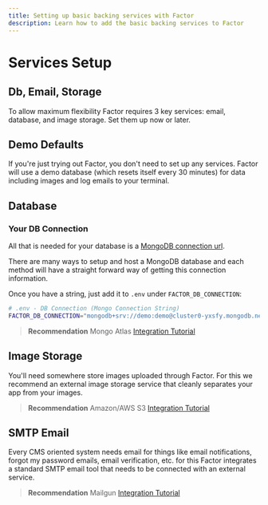 ```yaml
---
title: Setting up basic backing services with Factor
description: Learn how to add the basic backing services to Factor
---
```


# Services Setup

## Db, Email, Storage

To allow maximum flexibility Factor requires 3 key services: email, database, and image storage. Set them up now or later.

## Demo Defaults

If you're just trying out Factor, you don't need to set up any services. Factor will use a demo database (which resets itself every 30 minutes) for data including images and log emails to your terminal.

## Database

### Your DB Connection

All that is needed for your database is a [MongoDB connection url](https://docs.mongodb.com/manual/reference/connection-string/).

There are many ways to setup and host a MongoDB database and each method will have a straight forward way of getting this connection information.

Once you have a string, just add it to `.env` under `FACTOR_DB_CONNECTION`:

```bash
# .env - DB Connection (Mongo Connection String)
FACTOR_DB_CONNECTION="mongodb+srv://demo:demo@cluster0-yxsfy.mongodb.net/demo?retryWrites=true&w=majority"
```

> **Recommendation**
> Mongo Atlas [Integration Tutorial](./mongo-atlas)

## Image Storage

You'll need somewhere store images uploaded through Factor. For this we recommend an external image storage service that cleanly separates your app from your images.

> **Recommendation**
> Amazon/AWS S3 [Integration Tutorial](./amazon-s3)

## SMTP Email

Every CMS oriented system needs email for things like email notifications, forgot my password emails, email verification, etc. for this Factor integrates a standard SMTP email tool that needs to be connected with an external service.

> **Recommendation**
> Mailgun [Integration Tutorial](./mailgun)
